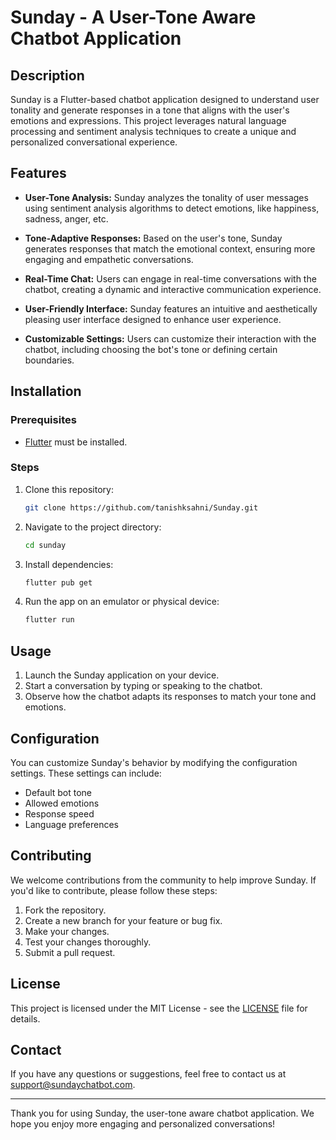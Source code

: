 # Sunday - A User-Tone Aware Chatbot Application

## Description
Sunday is a Flutter-based chatbot application designed to understand user tonality and generate responses in a tone that aligns with the user's emotions and expressions. This project leverages natural language processing and sentiment analysis techniques to create a unique and personalized conversational experience.

## Features
- **User-Tone Analysis:** Sunday analyzes the tonality of user messages using sentiment analysis algorithms to detect emotions, like happiness, sadness, anger, etc.

- **Tone-Adaptive Responses:** Based on the user's tone, Sunday generates responses that match the emotional context, ensuring more engaging and empathetic conversations.

- **Real-Time Chat:** Users can engage in real-time conversations with the chatbot, creating a dynamic and interactive communication experience.

- **User-Friendly Interface:** Sunday features an intuitive and aesthetically pleasing user interface designed to enhance user experience.

- **Customizable Settings:** Users can customize their interaction with the chatbot, including choosing the bot's tone or defining certain boundaries.

## Installation

### Prerequisites
- [Flutter](https://flutter.dev/docs/get-started/install) must be installed.

### Steps
1. Clone this repository:
   ```bash
   git clone https://github.com/tanishksahni/Sunday.git
   ```

2. Navigate to the project directory:
   ```bash
   cd sunday
   ```

3. Install dependencies:
   ```bash
   flutter pub get
   ```

4. Run the app on an emulator or physical device:
   ```bash
   flutter run
   ```

## Usage
1. Launch the Sunday application on your device.
2. Start a conversation by typing or speaking to the chatbot.
3. Observe how the chatbot adapts its responses to match your tone and emotions.

## Configuration
You can customize Sunday's behavior by modifying the configuration settings. These settings can include:

- Default bot tone
- Allowed emotions
- Response speed
- Language preferences

## Contributing
We welcome contributions from the community to help improve Sunday. If you'd like to contribute, please follow these steps:
1. Fork the repository.
2. Create a new branch for your feature or bug fix.
3. Make your changes.
4. Test your changes thoroughly.
5. Submit a pull request.

## License
This project is licensed under the MIT License - see the [LICENSE](LICENSE) file for details.

## Contact
If you have any questions or suggestions, feel free to contact us at support@sundaychatbot.com.

---

Thank you for using Sunday, the user-tone aware chatbot application. We hope you enjoy more engaging and personalized conversations!
